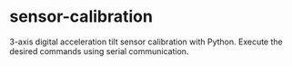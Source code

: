 # sensor-calibration
3-axis digital acceleration tilt sensor calibration with Python. Execute the desired commands using serial communication.
